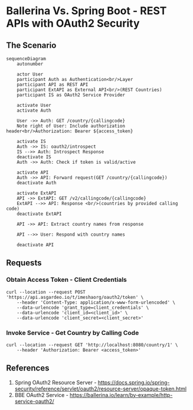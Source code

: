 # Ballerina Vs. Spring Boot - REST APIs with OAuth2 Security

## The Scenario

```mermaid
sequenceDiagram
    autonumber

    actor User
    participant Auth as Authentication<br/>Layer
    participant API as REST API
    participant ExtAPI as External API<br/>(REST Countries)
    participant IS as OAuth2 Service Provider

    activate User
    activate Auth

    User ->> Auth: GET /country/{callingcode}
    Note right of User: Include authorization header<br/>Authorization: Bearer ${access_token}

    activate IS
    Auth ->> IS: oauth2/introspect
    IS -->> Auth: Introspect Response
    deactivate IS
    Auth ->> Auth: Check if token is valid/active

    activate API
    Auth ->> API: Forward request(GET /country/{callingcode})
    deactivate Auth

    activate ExtAPI
    API ->> ExtAPI: GET /v2/callingcode/{callingcode}
    ExtAPI -->> API: Response <br/>(countries by provided calling code)
    deactivate ExtAPI

    API ->> API: Extract country names from response

    API -->> User: Respond with country names

    deactivate API
```

## Requests

### Obtain Access Token - Client Credentials
```curl
curl --location --request POST 'https://api.asgardeo.io/t/imeshaorg/oauth2/token' \
    --header 'Content-Type: application/x-www-form-urlencoded' \
    --data-urlencode 'grant_type=client_credentials' \
    --data-urlencode 'client_id=<client_id>' \
    --data-urlencode 'client_secret=<client_secret>'
```

### Invoke Service - Get Country by Calling Code

```curl
curl --location --request GET 'http://localhost:8080/country/1' \
    --header 'Authorization: Bearer <access_token>'
```

## References

1. Spring OAuth2 Resource Server - https://docs.spring.io/spring-security/reference/servlet/oauth2/resource-server/opaque-token.html
2. BBE OAuth2 Service - https://ballerina.io/learn/by-example/http-service-oauth2/
